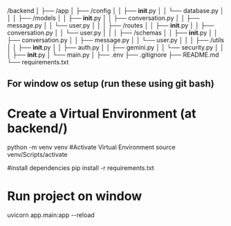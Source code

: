 /backend
│
├── /app
│   ├── /config
│   │   ├── __init__.py
│   │   └── database.py
│   │
│   ├── /models
│   │   ├── __init__.py
│   │   ├── conversation.py
│   │   ├── message.py
│   │   └── user.py
│   │
│   ├── /routes
│   │   ├── __init__.py
│   │   ├── conversation.py
│   │   └── user.py
│   │
│   ├── /schemas
│   │   ├── __init__.py
│   │   ├── conversation.py
│   │   ├── message.py
│   │   └── user.py
│   │
│   ├── /utils
│   │   ├── __init__.py
│   │   ├── auth.py
│   │   ├── gemini.py
│   │   └── security.py
│   │
│   ├── __init__.py
│   └── main.py
│
├── .env
├── .gitignore
├── README.md
└── requirements.txt

## For  window os setup (run these using git bash)
# Create a Virtual Environment (at backend/)
python -m venv venv
#Activate Virtual Environment
source venv/Scripts/activate

#install dependencies
pip install -r requirements.txt
# Run project on window
uvicorn app.main:app --reload